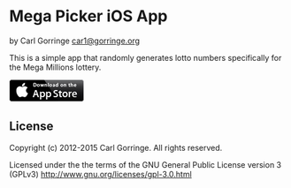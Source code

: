 Mega Picker iOS App
===================
by Carl Gorringe <car1@gorringe.org>

This is a simple app that randomly generates lotto numbers specifically for the Mega Millions lottery.

[![Available on the AppStore](app_store_badge.jpg)](https://itunes.apple.com/app/id803877750)



License
-------

Copyright (c) 2012-2015 Carl Gorringe. All rights reserved.

Licensed under the the terms of the GNU General Public License version 3 (GPLv3)
http://www.gnu.org/licenses/gpl-3.0.html
